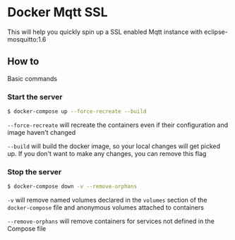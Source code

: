 # Docker Mqtt SSL

This will help you quickly spin up a SSL enabled Mqtt instance with eclipse-mosquitto:1.6

## How to

Basic commands

### Start the server

```bash
$ docker-compose up --force-recreate --build
```

`--force-recreate` will recreate the containers even if their configuration and image haven't changed

`--build` will build the docker image, so your local changes will get picked up. If you don't want to make any changes, you can remove this flag

### Stop the server

```bash
$ docker-compose down -v --remove-orphans
```

`-v` will remove named volumes declared in the `volumes` section of the `docker-compose` file and anonymous volumes attached to containers

`--remove-orphans` will remove containers for services not defined in the Compose file